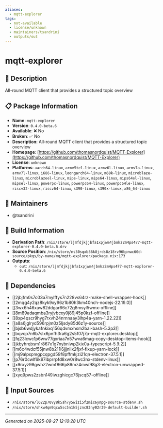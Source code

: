 ```yaml
---
aliases:
  - mqtt-explorer
tags:
  - not-available
  - license/unknown
  - maintainers/tsandrini
  - outputs/out
---
```


# mqtt-explorer

## 📝 Description

All-round MQTT client that provides a structured topic overview

## 📋 Package Information

- **Name**: `mqtt-explorer`
- **Version**: `0.4.0-beta.6`
- **Available**: ❌ No
- **Broken**: ✅ No
- **Description**: All-round MQTT client that provides a structured topic overview
- **Homepage**: [https://github.com/thomasnordquist/MQTT-Explorer](https://github.com/thomasnordquist/MQTT-Explorer)
- **License**: `unknown`
- **Platforms**: `aarch64-linux`, `armv5tel-linux`, `armv6l-linux`, `armv7a-linux`, `armv7l-linux`, `i686-linux`, `loongarch64-linux`, `m68k-linux`, `microblaze-linux`, `microblazeel-linux`, `mips-linux`, `mips64-linux`, `mips64el-linux`, `mipsel-linux`, `powerpc-linux`, `powerpc64-linux`, `powerpc64le-linux`, `riscv32-linux`, `riscv64-linux`, `s390-linux`, `s390x-linux`, `x86_64-linux`
## 👥 Maintainers

- @tsandrini


## 🔧 Build Information

- **Derivation Path**: `/nix/store/ljmfdjkjjbfa1xpjwm4jbnkz2m4ps477-mqtt-explorer-0.4.0-beta.6.drv`
- **Source Position**: `/nix/store/ns30sqxb36k8jrds8z18rv96bpnwc60d-source/pkgs/by-name/mq/mqtt-explorer/package.nix:173`
- **Outputs**:
  - `out`:  `/nix/store/ljmfdjkjjbfa1xpjwm4jbnkz2m4ps477-mqtt-explorer-0.4.0-beta.6`

## 🔗 Dependencies

- [[2jbjfm0s7c03a7mylffys7n228vs64rz-make-shell-wrapper-hook]]
- [[2mqg4y2qz8kyk9xy96z1b80h3km40nch-nodejs-22.19.0]]
- [[3wx6h46xaw82ddgar66c72g8msyl5wmx-offline]]
- [[8m89adaqmba3ryjvbcxy0j89j45p0kzf-offline]]
- [[8xp4qscr9hyg7rxvh24nrnnaay3lhp4a-yarn-1.22.22]]
- [[a8a6jglryd596rpjm0z5ljsdy85d6z1y-source]]
- [[bjsb6wdjykafnkixq156qdvmxhsm2bai-bash-5.3p3]]
- [[bqvcp7n6b7slx6pnfh3ra6g2s5f07j7p-mqtt-explorer.desktop]]
- [[fq23lcwc1p6ww77gxriaa7n57wva6mag-copy-desktop-items-hook]]
- [[jkbyhrqbsm1r867x1g7nybnlwp2kix0a-typescript-5.9.2]]
- [[m6c4wdcf55jnw8b211i6jjjnlix2fjxf-fixup-yarn-lock]]
- [[mj9alpxpmgpcqpgd59f8pffmkjzi21qn-electron-37.5.1]]
- [[p76r0cwlf6k97ibprrpfd8xw0r8wc3nx-stdenv-linux]]
- [[x9rxyz98gwhz2wmf866p89mz4mwi98g3-electron-unwrapped-37.5.1]]
- [[xyq9pws2zsbn149iwzghicgc76jscq57-offline]]

## 📁 Input Sources

- `/nix/store/l622p70vy8k5sh7y5wizi5f2mic6ynpg-source-stdenv.sh`
- `/nix/store/shkw4qm9qcw5sc5n1k5jznc83ny02r39-default-builder.sh`

---
*Generated on 2025-09-27 12:10:28 UTC*
